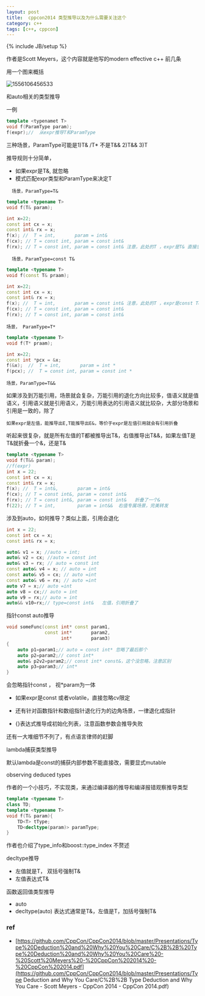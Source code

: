 ```yaml
---
layout: post
title:  cppcon2014 类型推导以及为什么需要关注这个
category: c++
tags: [c++, cppcon]
---
```

{% include JB/setup %}

作者是Scott Meyers，这个内容就是他写的modern effective c++ 前几条

用一个图来概括

![1556106456533](https://wanghenshui.github.io/assets/1556106456533.png)

和auto相关的类型推导

一例

```c++
template <typenamet T>
void f(ParamType param);
f(expr);//  从expr推导T和ParamType
```

三种场景，ParamType可能是1)T& /T*  不是T&& 2)T&& 3)T

 推导规则十分简单，

- 如果expr是T&, 就忽略
- 模式匹配expr类型和ParamType来决定T

`  场景，ParamType=T&`

```c++
template <typename T>
void f(T& param);

int x=22;
const int cx = x;
const int& rx = x;
f(x); //  T = int,       param = int&
f(cx); // T = const int, param = const int&
f(rx); // T = const int, param = const int& 注意，此处的T ，expr是T& 直接忽略了&
```

`  场景，ParamType=const T&`

```c++
template <typename T>
void f(const T& praam);

int x=22;
const int cx = x;
const int& rx = x;
f(x); //  T = int,       param = const int& 注意，此处的T ，expr是const T& 直接忽略了
f(cx); // T = const int, param = const int&
f(rx); // T = const int, param = const int& 
```

`场景， ParamType=T*`

```c++
template <typename T>
void f(T* praam);

int x=22;
const int *pcx = &x;
f(&x);  //  T = int,       param = int *
f(pcx); //  T = const int, param = const int *
```



`场景，ParamType=T&&`

如果涉及到万能引用，场景就会复杂，万能引用的退化方向比较多，值语义就是值语义，引用语义就是引用语义，万能引用表达的引用语义就比较杂，大部分场景和引用是一致的，除了

`如果expr是左值，能推导出E,T能推导出E&，等价于expr是左值引用就会有引用折叠`

听起来很复杂，就是所有左值的T都被推导出T&，右值推导出T&&，如果左值T是T&就折叠一个&，还是T&

 ```c++
template <typename T>
void f(T&& param);
//f(expr)
int x = 22;
const int cx = x;
const int& rx = x;
f(x); //  T = int&,       param = int&
f(cx); // T = const int&, param = const int&
f(rx); // T = const int&, param = const int&   折叠了一个&
f(22); // T = int,        param = int&&  右值专属场景，完美转发
 ```



涉及到auto，如何推导？类似上面，引用会退化

```c++
int x = 22;
const int cx = x;
const int& rx = x;

auto& v1 = x; //auto = int;
auto& v2 = cx; //auto = const int
auto& v3 = rx; // auto = const int
const auto& v4 = x; // auto = int
const auto& v5 = cx; // auto =int
const auto& v6 = rx; // auto =int
auto v7 = x;// auto =int
auto v8 = cx;// auto = int
auto v9 = rx;// auto = int
auto&& v10=rx;// type=const int&   左值，引用折叠了
```

指针const auto推导

```c++
void someFunc(const int* const param1,
              const int*       param2,
                    int*       param3)
{
    auto p1=param1;// auto = const int* 忽略了最后那个
    auto p2=param2;// const int*
    auto& p2v2=param2;// const int* const&，这个没忽略，注意区别
    auto p3=param3;// int*
}
```

会忽略指针const ， 视*param为一体

- 如果expr是const 或者volatile，直接忽略cv限定

- 还有针对函数指针和数组指针退化行为的边角场景，一律退化成指针

- {}表达式推导成初始化列表，注意函数参数会推导失败

还有一大堆细节不列了，有点语言律师的赶脚



lambda捕获类型推导

默认lambda是const的捕获内部参数不能直接改，需要显式mutable



observing deduced types

作者的一个小技巧，不实现类，来通过编译器的推导和编译报错观察推导类型

```c++
template <typename T>
class TD;
template <typename T>
void f(T& param){
    TD<T> tType;
    TD<decltype(param)> paramType;
}
```

作者也介绍了type_info和boost::type_index 不赘述

decltype推导

- 左值就是T， 双括号强制T&
- 左值表达式T&

函数返回值类型推导

- auto
- decltype(auto) 表达式通常是T&，左值是T，加括号强制T&

### ref

- [https://github.com/CppCon/CppCon2014/blob/master/Presentations/Type%20Deduction%20and%20Why%20You%20Care/C%2B%2B%20Type%20Deduction%20and%20Why%20You%20Care%20-%20Scott%20Meyers%20-%20CppCon%202014%20-%20CppCon%202014.pdf](https://github.com/CppCon/CppCon2014/blob/master/Presentations/Type Deduction and Why You Care/C%2B%2B Type Deduction and Why You Care - Scott Meyers - CppCon 2014 - CppCon 2014.pdf)

